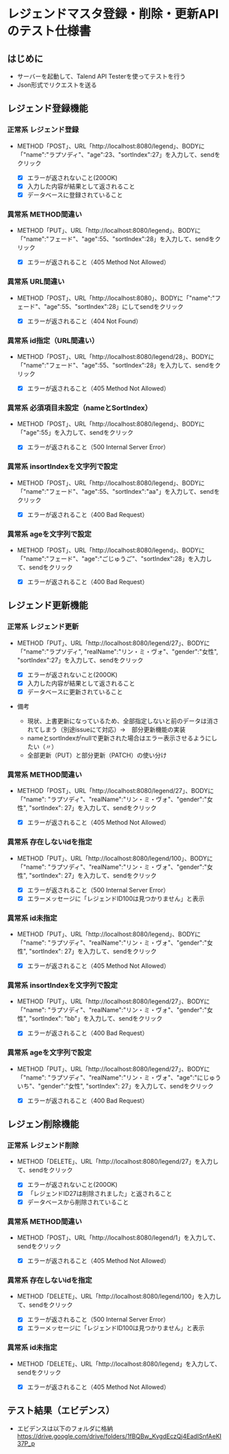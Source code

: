 # レジェンドマスタ登録・削除・更新APIのテスト仕様書
## はじめに
- サーバーを起動して、Talend API Testerを使ってテストを行う
- Json形式でリクエストを送る

## レジェンド登録機能
### 正常系 レジェンド登録
- METHOD「POST」、URL「http:\//localhost:8080\/legend」、BODYに「"name":"ラプソディ"、"age":23、"sortIndex":27」を入力して、sendをクリック

   - [x] エラーが返されないこと(200OK)
   - [x] 入力した内容が結果として返されること
   - [x] データベースに登録されていること  

### 異常系 METHOD間違い
- METHOD「PUT」、URL「http:\//localhost:8080/legend」、BODYに「"name":"フェード"、"age":55、"sortIndex":28」を入力して、sendをクリック

  - [x] エラーが返されること（405 Method Not Allowed）  

### 異常系 URL間違い
- METHOD「POST」、URL「http:\//localhost:8080」、BODYに「"name":"フェード"、"age":55、"sortIndex":28」にしてsendをクリック

  - [x] エラーが返されること（404 Not Found）  

### 異常系 id指定（URL間違い）
- METHOD「POST」、URL「http:\//localhost:8080/legend/28」、BODYに「"name":"フェード"、"age":55、"sortIndex":28」を入力して、sendをクリック

  - [x] エラーが返されること（405 Method Not Allowed）

### 異常系 必須項目未設定（nameとSortIndex）
- METHOD「POST」、URL「http:\//localhost:8080/legend」、BODYに「"age":55」を入力して、sendをクリック

  - [x] エラーが返されること（500 Internal Server Error）  

### 異常系 insortIndexを文字列で設定
- METHOD「POST」、URL「http:\//localhost:8080/legend」、BODYに「"name":"フェード"、"age":55、"sortIndex":"aa"」を入力して、sendをクリック

  - [x] エラーが返されること（400 Bad Request）  

### 異常系 ageを文字列で設定
- METHOD「POST」、URL「http:\//localhost:8080/legend」、BODYに「"name":"フェード"、"age":"ごじゅうご"、"sortIndex":28」を入力して、sendをクリック

  - [x] エラーが返されること（400 Bad Request） 

## レジェンド更新機能
### 正常系 レジェンド更新
- METHOD「PUT」、URL「http:\//localhost:8080/legend/27」、BODYに「"name":"ラプソディ", "realName":"リン・ミ・ヴォ"、"gender":"女性", "sortIndex":27」を入力して、sendをクリック

  - [x] エラーが返されないこと(200OK)
  - [x] 入力した内容が結果として返されること
  - [x] データベースに更新されていること  

 - 備考
   - 現状、上書更新になっているため、全部指定しないと前のデータは消されてしまう（別途issueにて対応）→　部分更新機能の実装
   - nameとsortIndexがnullで更新された場合はエラー表示させるようにしたい（〃）
   - 全部更新（PUT）と部分更新（PATCH）の使い分け

### 異常系 METHOD間違い
- METHOD「POST」、URL「http:\//localhost:8080/legend/27」、BODYに「"name": "ラプソディ"、"realName":"リン・ミ・ヴォ"、"gender":"女性", "sortIndex": 27」を入力して、sendをクリック

  - [x] エラーが返されること（405 Method Not Allowed）  

### 異常系 存在しないidを指定
- METHOD「PUT」、URL「http:\//localhost:8080/legend/100」、BODYに「"name": "ラプソディ"、"realName":"リン・ミ・ヴォ"、"gender":"女性", "sortIndex": 27」を入力して、sendをクリック

  - [x] エラーが返されること（500 Internal Server Error）
  - [x] エラーメッセージに「レジェンドID100は見つかりません」と表示  

### 異常系 id未指定
- METHOD「PUT」、URL「http:\//localhost:8080/legend」、BODYに「"name": "ラプソディ"、"realName":"リン・ミ・ヴォ"、"gender":"女性", "sortIndex": 27」を入力して、sendをクリック

  - [x] エラーが返されること（405 Method Not Allowed）  

### 異常系 insortIndexを文字列で設定
- METHOD「PUT」、URL「http:\//localhost:8080/legend/27」、BODYに「"name": "ラプソディ"、"realName":"リン・ミ・ヴォ"、"gender":"女性", "sortIndex": "bb"」を入力して、sendをクリック


  - [x] エラーが返されること（400 Bad Request）  

### 異常系 ageを文字列で設定
- METHOD「PUT」、URL「http:\//localhost:8080/legend/27」、BODYに「"name": "ラプソディ"、"realName":"リン・ミ・ヴォ"、"age":"にじゅういち"、"gender":"女性", "sortIndex": 27」を入力して、sendをクリック

  - [x] エラーが返されること（400 Bad Request） 

## レジェン削除機能
### 正常系 レジェンド削除
- METHOD「DELETE」、URL「http:\//localhost:8080/legend/27」を入力して、sendをクリック

  - [x] エラーが返されないこと(200OK)
  - [x] 「レジェンドID27は削除されました」と返されること
  - [x] データベースから削除されていること  

### 異常系 METHOD間違い
- METHOD「POST」、URL「http:\//localhost:8080/legend/1」を入力して、sendをクリック

  - [x] エラーが返されること（405 Method Not Allowed）  

### 異常系 存在しないidを指定
- METHOD「DELETE」、URL「http:\//localhost:8080/legend/100」を入力して、sendをクリック

  - [x] エラーが返されること（500 Internal Server Error）
  - [x] エラーメッセージに「レジェンドID100は見つかりません」と表示  

### 異常系 id未指定
- METHOD「DELETE」、URL「http:\//localhost:8080/legend」を入力して、sendをクリック

  - [x] エラーが返されること（405 Method Not Allowed）

## テスト結果（エビデンス）
- エビデンスは以下のフォルダに格納  
https://drive.google.com/drive/folders/1fBQBw_KvgdEczQj4EadISnfAeKI37P_p
